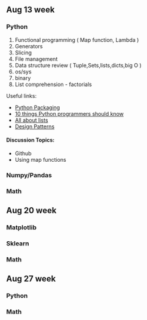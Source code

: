 ## Aug 13 week
### Python
1. Functional programming ( Map function, Lambda )
2. Generators 
3. Slicing
4. File management
5. Data structure review ( Tuple,Sets,lists,dicts,big O )
6. os/sys
7. binary
8. List comprehension - factorials

Useful links:
- [Python Packaging](https://realpython.com/python-modules-packages/)
- [10 things Python programmers should know](https://danieltakeshi.github.io/2013/07/05/ten-things-python-programmers-should-know/
)
- [All about lists]( http://effbot.org/zone/python-list.htm )
- [Design Patterns](https://github.com/faif/python-patterns)

#### Discussion Topics:
- Github
- Using map functions

### Numpy/Pandas

### Math

## Aug 20 week
### Matplotlib
### Sklearn
### Math

## Aug 27 week
### Python
### Math
